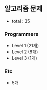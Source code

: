 ## 알고리즘 문제

-   total : 35

### Programmers

-   Level 1 (21개)
-   Level 2 (8개)
-   Level 3 (1개)

### Etc

-   5개

